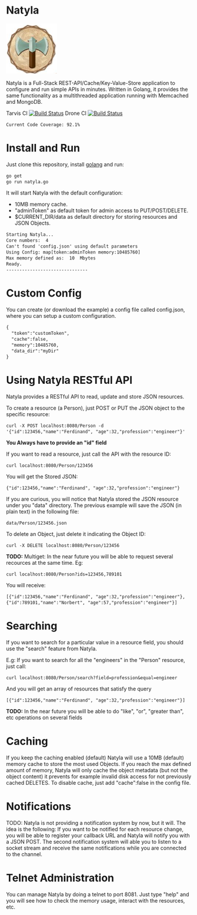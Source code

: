 Natyla
======
![alt tag](https://github.com/Fersca/natyla/blob/master/logoNatyla.png?raw=true)

Natyla is a Full-Stack REST-API/Cache/Key-Value-Store application to configure and run simple APIs in minutes. Written in Golang, it provides the same functionality as a multithreaded application running with Memcached and MongoDB.

Tarvis CI
[![Build Status](https://travis-ci.org/Fersca/natyla.svg?branch=master)](https://travis-ci.org/Fersca/natyla)
Drone CI
[![Build Status](https://drone.io/github.com/Fersca/natyla/status.png)](https://drone.io/github.com/Fersca/natyla/latest)
~~~
Current Code Coverage: 92.1%
~~~


Install and Run
===============

Just clone this repository, install [golang](http://golang.org/) and run:

~~~
go get
go run natyla.go
~~~
It will start Natyla with the default configuration:
  - 10MB memory cache.
  - "adminToken" as default token for admin access to PUT/POST/DELETE.
  - $CURRENT_DIR/data as default directory for storing resources and JSON Objects. 
~~~
Starting Natyla...
Core numbers:  4
Can't found 'config.json' using default parameters
Using Config: map[token:adminToken memory:10485760]
Max memory defined as:  10  Mbytes
Ready.
-------------------------------
~~~

Custom Config
=============

You can create (or download the example) a config file called config.json, where you can setup a custom configuration.

~~~
{
  "token":"customToken",
  "cache":false,
  "memory":10485760,
  "data_dir":"myDir"
}
~~~


Using Natyla RESTful API
========================

Natyla provides a RESTful API to read, update and store JSON resources.

To create a resource (a Person), just POST or PUT the JSON object to the specific resource:
~~~
curl -X POST localhost:8080/Person -d '{"id":123456,"name":"Ferdinand", "age":32,"profession":"engineer"}'
~~~

**You Always have to provide an "id" field**

If you want to read a resource, just call the API with the resource ID:

~~~
curl localhost:8080/Person/123456
~~~

You will get the Stored JSON:

~~~
{"id":123456,"name":"Ferdinand", "age":32,"profession":"engineer"}
~~~

If you are curious, you will notice that Natyla stored the JSON resource under you "data" directory.
The previous example will save the JSON (in plain text) in the following file: 

~~~
data/Person/123456.json
~~~

To delete an Object, just delete it indicating the Object ID:

~~~
curl -X DELETE localhost:8080/Person/123456
~~~

**TODO:** 
Multiget: In the near future you will be able to request several recources at the same time. Eg:

~~~
curl localhost:8080/Person?ids=123456,789101
~~~
You will receive:
~~~
[{"id":123456,"name":"Ferdinand", "age":32,"profession":"engineer"},{"id":789101,"name":"Norbert", "age":57,"profession":"engineer"}]
~~~


Searching
=========

If you want to search for a particular value in a resource field, you should use the "search" feature from Natyla.

E.g: If you want to search for all the "engineers" in the "Person" resource, just call:

~~~
curl localhost:8080/Person/search?field=profession&equal=engineer
~~~

And you will get an array of resources that satisfy the query

~~~
[{"id":123456,"name":"Ferdinand", "age":32,"profession":"engineer"}]
~~~

**TODO:**
In the near future you will be able to do "like", "or", "greater than", etc operations on several fields

Caching
=======

If you keep the caching enabled (default) Natyla will use a 10MB (default) memory cache to store the most used Objects. If you reach the max defined amount of memory, Natyla will only cache the object metadata (but not the object content) it prevents for example invalid disk access for not previously cached DELETES. To disable cache, just add "cache":false in the config file.

Notifications
=============

TODO: 
Natyla is not providing a notification system by now, but it will. 
The idea is the following: If you want to be notified for each resource change, you will be able to register your callback URL and Natyla will notify you with a JSON POST. 
The second notification system will able you to listen to a socket stream and receive the same notifications while you are connected to the channel.

Telnet Administration
=====================

You can manage Natyla by doing a telnet to port 8081. 
Just type "help" and you will see how to check the memory usage, interact with the resources, etc.
